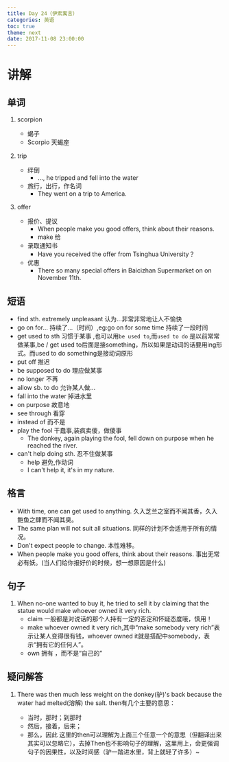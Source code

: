 ```yaml
---
title: Day 24（伊索寓言）
categories: 英语
toc: true 
theme: next
date: 2017-11-08 23:00:00
---
```


# 讲解

## 单词

1. scorpion
    + 蝎子
    + Scorpio 天蝎座

2. trip
    + 绊倒  
        + ..., he tripped and fell into the water
    + 旅行，出行，作名词
        + They went on a trip to America.

4. offer
    - 报价、提议
        - When people make you good offers, think about their reasons.
        - make 给
    - 录取通知书
        - Have you received the offer from Tsinghua University？
    - 优惠
        - There so many special offers in Baicizhan Supermarket on on November 11th. 

## 短语

- find sth. extremely unpleasant    认为...非常非常地让人不愉快
- go on for... 持续了...（时间）,eg:go on for some time   持续了一段时间
- get used to sth 习惯于某事   ,也可以用`be used to`,而`used to do` 是以前常常做某事,be / get used to后面是接something，所以如果是动词的话要用ing形式。而used to do something是接动词原形
- put off 推迟
- be supposed to do 理应做某事
- no longer 不再
- allow sb. to do 允许某人做...
- fall into the water 掉进水里
- on purpose 故意地
- see through 看穿
- instead of 而不是
- play the fool 干蠢事,装疯卖傻，做傻事
    - The donkey, again playing the fool, fell down on purpose when he reached the river.
- can't help doing sth. 忍不住做某事
    - help 避免,作动词
    - I can't help it, it's in my nature.

## 格言

- With time, one can get used to anything.  久入芝兰之室而不闻其香，久入鲍鱼之肆而不闻其臭。
- The same plan will not suit all situations.   同样的计划不会适用于所有的情况。
- Don't expect people to change.    本性难移。
- When people make you good offers, think about their reasons.  事出无常必有妖。(当人们给你报好价的时候，想一想原因是什么)


## 句子 

1. When no-one wanted to buy it, he tried to sell it by claiming that the statue would make whoever owned it very rich.
    - claim 一般都是对说话的那个人持有一定的否定和怀疑态度哦，慎用！ 
    - make whoever owned it very rich,其中“make somebody very rich”表示让某人变得很有钱，whoever owned it就是搭配中somebody，表示“拥有它的任何人”。
    - own 拥有 ，而不是“自己的”


## 疑问解答
   
1. There was then much less weight on the donkey(驴)'s back because the water had melted(溶解) the salt.
    then有几个主要的意思：

    + 当时，那时；到那时
    + 然后，接着，后来；
    + 那么，因此
    这里的then可以理解为上面三个任意一个的意思（但翻译出来其实可以忽略它），去掉Then也不影响句子的理解，这里用上，会更强调句子的因果性，以及时间感（驴一踏进水里，背上就轻了许多）~
  